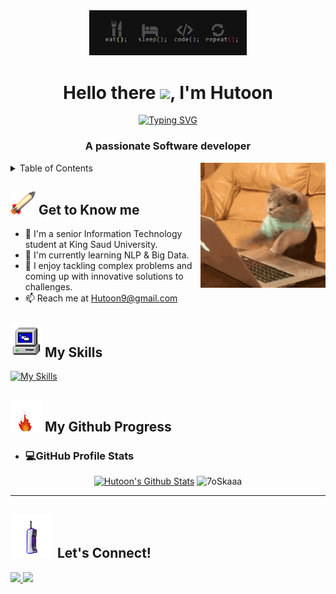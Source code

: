 <!-- INTRO -->
<div align="center">
  <img src="https://github.com/hutoonalomran/img/blob/main/imgs/code.jpg" width="50%">
  <h1>Hello there <img src="https://raw.githubusercontent.com/MartinHeinz/MartinHeinz/master/wave.gif" width="30px">, I'm Hutoon</h1>
  <a href="https://git.io/typing-svg">
    <img src="https://readme-typing-svg.demolab.com?font=Fira+Code&duration=3000&pause=1000&color=2BC2FFFF&background=52525200&center=true&vCenter=true&width=435&lines=Hello+There!+I+am+a+..;%3CWeb+Developer%2F%3E;%3CUX+%7C+UI+Designer%2F%3E;%3CData+Scientist%2F%3E" alt="Typing SVG" />
  </a>
  <h3>A passionate Software developer</h3>
</div>

<!-- TABLE OF CONTENTS -->
<div>
  <img align="right" src="https://github.com/hutoonalomran/img/blob/main/imgs/cat.gif" width="200">
  <details>
    <summary>Table of Contents</summary>
    <ol>
      <li>
        <a href="#-get-to-know-me">Get to Know me</a>
      </li>
      <li>
        <a href="#-my-skills">My Skills</a>
      </li>
      <li>
        <a href="#-my-github-progress">My Github Progress</a>
        <ul>
          <li>
            <a href="#github-profile-stats">GitHub Profile Stats</a>
          </li>
        </ul>	
      </li>
      <li>
        <a href="#-lets-connect">Let's Connect!</a>
      </li>
    </ol>
  </details>
</div>

<!-- get to know me -->
## <picture><img src = "https://github.com/hutoonalomran/img/blob/main/imgs/about.gif" width = 40px></picture> **Get to Know me**

- 🏫 I'm a senior Information Technology student at King Saud University.
- 📝 I'm currently learning NLP & Big Data.
- 👯 I enjoy tackling complex problems and coming up with innovative solutions to challenges.
- 📫 Reach me at Hutoon9@gmail.com

<!-- skills -->
## <picture><img src = "https://github.com/hutoonalomran/img/blob/main/imgs/skills.gif" width = 50px></picture> **My Skills**
[![My Skills](https://skillicons.dev/icons?i=html,css,bootstrap,js,jquery,php,mysql,python,r,java,vscode,github,git,figma,idea&perline=9)](https://skillicons.dev)

<!-- my github progress -->
## <picture><img src = "https://github.com/hutoonalomran/img/blob/main/imgs/progress.gif" width = 50px></picture> **My Github Progress**

- <h3>💻GitHub Profile Stats</h3>
<p align="center">
  <a href="https://github.com/anuraghazra/github-readme-stats">
	 <img alt="Hutoon's Github Stats" src="https://github-readme-stats.vercel.app/api?username=hutoonalomran&show_icons=true&count_private=true&locale=en&theme=tokyonight&layout=compact" height="230px"/></a>
	<img src="https://github-readme-stats.vercel.app/api/top-langs?username=hutoonalomran&langs_count=5&show_icons=true&locale=en&theme=tokyonight" alt="7oSkaaa" height="230px"/>
</p>

----

<!-- let's connect! -->
## <picture><img src = "https://github.com/hutoonalomran/img/blob/main/imgs/contact.gif" width = 70px></picture> **Let's Connect!**
<div>
  <a href="https://www.linkedin.com/in/hutoon-alomran-94a4aa192/">
    <img src="https://skillicons.dev/icons?i=linkedin" />
  </a>
	
  <a href="https://twitter.com/AlomranHutoon" target="_blank">
    <img src="https://skillicons.dev/icons?i=twitter"/>
  </a>
</div>
